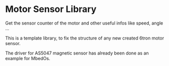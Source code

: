 # Motor Sensor Library

Get the sensor counter of the motor and other useful infos like speed, angle ...

<!-- Describe `MotorSensor` library here -->

This is a template library, to fix the structure of any new created 6tron motor sensor.

The driver for AS5047 magnetic sensor has  already been done as an example for MbedOs.
